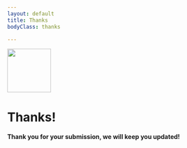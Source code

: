 ```yaml
---
layout: default
title: Thanks
bodyClass: thanks

---
```

<div class="thanks_sec">
    <div class="container">
        <div class="row justify-content-center">
            <div class="col-lg-12 col-md-12 col-12">
                <div class="check-image text-center mb-3">
                    <img src="{{ site.baseurl }}/assets/images/website/thanks-tick.png" width="100px">
                </div>
                <div class="thanks_content">
                    <h1 class="text-center">Thanks!</h1>
                    <h4 class="text-center">Thank you for your submission, we will keep you updated!</h4>
                </div>
            </div>
        </div>
    </div>
</div>